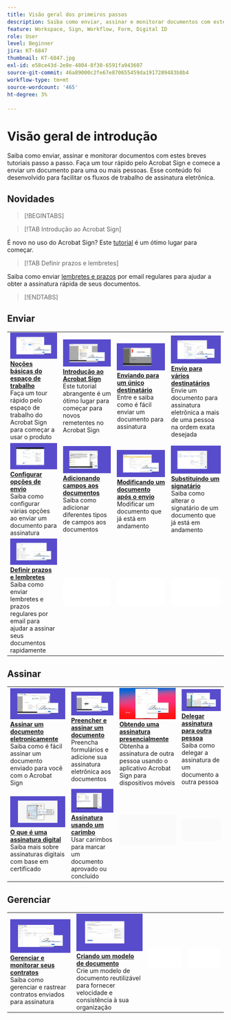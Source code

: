 ```yaml
---
title: Visão geral dos primeiros passos
description: Saiba como enviar, assinar e monitorar documentos com estes breves tutoriais passo a passo
feature: Workspace, Sign, Workflow, Form, Digital ID
role: User
level: Beginner
jira: KT-6847
thumbnail: KT-6847.jpg
exl-id: e58ce43d-2e8e-4804-8f30-6591fa943607
source-git-commit: 46a89000c2fe67e870655459da1917289483b8b4
workflow-type: tm+mt
source-wordcount: '465'
ht-degree: 3%

---
```


# Visão geral de introdução

Saiba como enviar, assinar e monitorar documentos com estes breves tutoriais passo a passo. Faça um tour rápido pelo Acrobat Sign e comece a enviar um documento para uma ou mais pessoas. Esse conteúdo foi desenvolvido para facilitar os fluxos de trabalho de assinatura eletrônica.

## Novidades

>[!BEGINTABS]

>[!TAB Introdução ao Acrobat Sign]

É novo no uso do Acrobat Sign? Este [tutorial](new-sender.md) é um ótimo lugar para começar.

>[!TAB Definir prazos e lembretes]

Saiba como enviar [lembretes e prazos](set-deadlines-reminders.md) por email regulares para ajudar a obter a assinatura rápida de seus documentos.

>[!ENDTABS]

## Enviar

<table style="table-layout:fixed">
<tr>
 <td>
    <a href="quick-tour.md">
      <img alt="Noções básicas do Workspace" src="../assets/workspace.png" />
    </a>
    <div>
    <a href="quick-tour.md"><strong>Noções básicas do espaço de trabalho</strong></a>
    </div>
    Faça um tour rápido pelo espaço de trabalho do Acrobat Sign para começar a usar o produto
    <br>
  </td>
  <td>
    <a href="new-sender.md">
      <img alt="Introdução ao Acrobat Sign" src="../assets/gettingstartednew.png" />
    </a>
    <div>
    <a href="new-sender.md"><strong>Introdução ao Acrobat Sign</strong></a>
    </div>
    Este tutorial abrangente é um ótimo lugar para começar para novos remetentes no Acrobat Sign
    <br>
  </td>
  <td>
    <a href="send-to-single-recipient.md">
      <img alt="Envio para um único destinatário" src="../assets/send-single-recipient.png" />
    </a>
    <div>
    <a href="send-to-single-recipient.md"><strong>Enviando para um único destinatário</strong></a>
    </div>
    Entre e saiba como é fácil enviar um documento para assinatura
    <br>
  </td>
  <td>
    <a href="send-to-multiple-recipients.md">
      <img alt="Envio para vários destinatários" src="../assets/send-to-multiple-recipient.png" />
    </a>
    <div>
    <a href="send-to-multiple-recipients.md"><strong>Envio para vários destinatários</strong></a>
    </div>
    Envie um documento para assinatura eletrônica a mais de uma pessoa na ordem exata desejada
    <br>
  </td>
</tr>
<tr>
  <td>
    <a href="sending-options.md">
      <img alt="Configurar opções de envio" src="../assets/configure.png" />
    </a>
    <div>
    <a href="sending-options.md"><strong>Configurar opções de envio</strong></a>
    </div>
    Saiba como configurar várias opções ao enviar um documento para assinatura
    <br>
  </td>
  <td>
    <a href="adding-fields.md">
      <img alt="Adição de campos aos documentos" src="../assets/adding-fields.png" />
    </a>
    <div>
    <a href="adding-fields.md"><strong>Adicionando campos aos documentos</strong></a>
    </div>
    Saiba como adicionar diferentes tipos de campos aos documentos
    <br>
  </td>
  <td>
    <a href="modify-in-flight.md">
      <img alt="Modificar um documento após enviar" src="../assets/modify.png" />
    </a>
    <div>
    <a href="modify-in-flight.md"><strong>Modificando um documento após o envio</strong></a>
    </div>
    Modificar um documento que já está em andamento
    <br>
  </td>
  <td>
    <a href="replace-signer.md">
      <img alt="Substituir um signatário" src="../assets/replace.png" />
    </a>
    <div>
    <a href="replace-signer.md"><strong>Substituindo um signatário</strong></a>
    </div>
    Saiba como alterar o signatário de um documento que já está em andamento
     <br>
  </td>
</tr>
<tr>
  <td>
      <a href="set-deadlines-reminders.md">
        <img alt="Defina os prazos e lembretes" src="../assets/deadlines-reminders.png" />
      </a>
      <div>
      <a href="set-deadlines-reminders.md"><strong>Definir prazos e lembretes</strong></a>
      </div>
      Saiba como enviar lembretes e prazos regulares por email para ajudar a assinar seus documentos rapidamente
      <br>
    </td> 
  <td>
      <img alt="Espaçador" src="../assets/Whitespacer.png" />
      <div>
      <br>
    </td>
    <td>
      <img alt="Espaçador" src="../assets/Whitespacer.png" />
      <div>
      <br>
    </td>
    <td>
      <img alt="Espaçador" src="../assets/Whitespacer.png" />
      <div>
      <br>
    </td>
</tr>
</table>

## Assinar

<table style="table-layout:fixed">
<tr>
  <td>
    <a href="electronically-sign-a-document.md">
      <img alt="Assinar um documento eletronicamente" src="../assets/sign-electronically.png" />
    </a>
    <div>
    <a href="electronically-sign-a-document.md"><strong>Assinar um documento eletronicamente</strong></a>
    </div>
    Saiba como é fácil assinar um documento enviado para você com o Acrobat Sign
    <br>
  </td>
  <td>
    <a href="fill-and-sign.md">
      <img alt="Preencher e assinar um documento" src="../assets/fill-and-sign.png" />
    </a>
    <div>
    <a href="fill-and-sign.md"><strong>Preencher e assinar um documento</strong></a>
    </div>
    Preencha formulários e adicione sua assinatura eletrônica aos documentos
    <br>
  </td>
  <td>
    <a href="sign-in-person.md">
      <img alt="Obter uma assinatura presencialmente" src="../assets/inperson.png" />
    </a>
    <div>
    <a href="sign-in-person.md"><strong>Obtendo uma assinatura presencialmente</strong></a>
    </div>
    Obtenha a assinatura de outra pessoa usando o aplicativo Acrobat Sign para dispositivos móveis
    <br>
  </td>
  <td>
    <a href="delegate-signing.md">
      <img alt="Delegar assinatura a outra pessoa" src="../assets/delegate-signing.png" />
    </a>
    <div>
    <a href="delegate-signing.md"><strong>Delegar assinatura para outra pessoa</strong></a>
    </div>
    Saiba como delegar a assinatura de um documento a outra pessoa
    <br>
  </td>
</tr>
<tr>
  <td>
    <a href="sign-with-a-digital-signature.md">
      <img alt="O que é uma assinatura digital" src="../assets/digital-signature.png" />
    </a>
    <div>
    <a href="sign-with-a-digital-signature.md"><strong>O que é uma assinatura digital</strong></a>
    </div>
    Saiba mais sobre assinaturas digitais com base em certificado
    <br>
  </td>
  <td>
    <a href="sign-with-a-stamp.md">
      <img alt="Assinatura usando um carimbo" src="../assets/sign-stamp.png" />
    </a>
    <div>
    <a href="sign-with-a-stamp.md"><strong>Assinatura usando um carimbo</strong></a>
    </div>
    Usar carimbos para marcar um documento aprovado ou concluído
     <br>
  </td> 
 <td>
    <img alt="Espaçador" src="../assets/Grayspacer.png" />
    <div>
    <br>
  </td>
  <td>
    <img alt="Espaçador" src="../assets/Grayspacer.png" />
    <div>
    <br>
  </td>
</tr>  
</table>

## Gerenciar

<table style="table-layout:fixed">
<tr>
  <td>
    <a href="manage-and-track.md">
      <img alt="Gerenciar e monitorar seus contratos" src="../assets/manage-track.png" />
    </a>
    <div>
    <a href="manage-and-track.md"><strong>Gerenciar e monitorar seus contratos</strong></a>
    </div>
    Saiba como gerenciar e rastrear contratos enviados para assinatura
    <br>
  </td>
  <td>
    <a href="../sign-advanced-users/create-a-template.md">
      <img alt="Criação de um modelo de documento" src="../assets/create-template.png" />
    </a>
    <div>
    <a href="../sign-advanced-users/create-a-template.md"><strong>Criando um modelo de documento</strong></a>
    </div>
    Crie um modelo de documento reutilizável para fornecer velocidade e consistência à sua organização
    <br>
  </td>
  <td>
    <img alt="Espaçador" src="../assets/Whitespacer.png" />
    <div>
    <br>
  </td>
  <td>
    <img alt="Espaçador" src="../assets/Whitespacer.png" />
    <div>
    <br>
  </td>
</tr>
</table>
